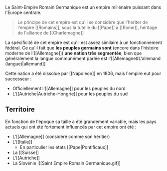 Le Saint-Empire Romain Germanique est un empire millénaire puissant dans l'Europe centrale.
>Le principe de cet empire est qu'il se considère que l'hériter de l'empire [[Romains]], sous la tutelle du [[Pape]] à [[Rome]], héritage de l'alliance de [[Charlemagne]]

La spécificité de cet empire est qu'il est assez similaire à un fonctionnement fédéral. Ce qu'il fait que **les peuples germains sont** (encore dans l'histoire moderne de l'[[Allemagne]]) **une nation très segmentée**, bien que généralement la langue communément parlée est l'[[Allemagne#L'allemand (langue)|allemand]]

Cette nation a été dissolue par [[Napoléon]] en 1806, mais l'empire eut pour successeur :
- Officiellement l'[[Allemagne]] pour les peuples du nord
- L'[[Autriche|Autriche-Hongrie]] pour les peuples du sud
## Territoire
En fonction de l'époque sa taille a été grandement variable, mais les pays actuels qui ont été fortement influencés par cet empire ont été :
- L'[[Allemagne]] (considéré comme son héritier)
- L'[[Italie]]
	- En particulier les états [[Pape|Pontificaux]]
- La [[Suisse]]
- L'[[Autriche]]
- La Slovénie
![[Saint Empire Romain Germanique.gif]]